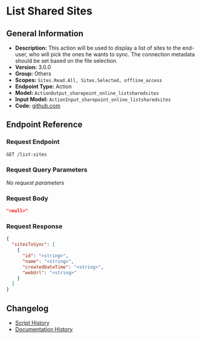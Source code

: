 <!-- BEGIN GENERATED CONTENT -->
# List Shared Sites

## General Information

- **Description:** This action will be used to display a list of sites to the end-user, who will pick the ones he wants to sync.
The connection metadata should be set based on the file selection.
- **Version:** 3.0.0
- **Group:** Others
- **Scopes:** `Sites.Read.All, Sites.Selected, offline_access`
- **Endpoint Type:** Action
- **Model:** `ActionOutput_sharepoint_online_listsharedsites`
- **Input Model:** `ActionInput_sharepoint_online_listsharedsites`
- **Code:** [github.com](https://github.com/NangoHQ/integration-templates/tree/main/integrations/sharepoint-online/actions/list-shared-sites.ts)


## Endpoint Reference

### Request Endpoint

`GET /list-sites`

### Request Query Parameters

_No request parameters_

### Request Body

```json
"<null>"
```

### Request Response

```json
{
  "sitesToSync": [
    {
      "id": "<string>",
      "name": "<string>",
      "createdDateTime": "<string>",
      "webUrl": "<string>"
    }
  ]
}
```

## Changelog

- [Script History](https://github.com/NangoHQ/integration-templates/commits/main/integrations/sharepoint-online/actions/list-shared-sites.ts)
- [Documentation History](https://github.com/NangoHQ/integration-templates/commits/main/integrations/sharepoint-online/actions/list-shared-sites.md)

<!-- END  GENERATED CONTENT -->

